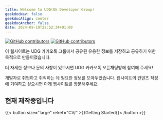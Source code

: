 ```yaml
---
title: Welcome to UDG(Uk Developer Group)
geekdocNav: false
geekdocAlign: center
geekdocAnchor: false
date: 2024-09-10T22:52:34+01:00
---
```


<!-- markdownlint-capture -->
<!-- markdownlint-disable MD033 -->

<span class="badge-placeholder">[![GitHub contributors](https://img.shields.io/badge/KakaoTalk-click-yellow?label=KakaoTalk)](https://open.kakao.com/o/gZ8vLKsf)</span>
<span class="badge-placeholder">[![GitHub contributors](https://img.shields.io/badge/Github-Contribute-green)](https://github.com/Koders-UK-Korean-Developers/Koders-UK-Korean-Developers.github.io.git)</span>


<!-- markdownlint-restore -->

이 웹사이트는 UDG 카카오톡 그룹에서 공유된 유용한 정보를 저장하고 공유하기 위한 목적으로 만들어졌습니다.  

더 자세한 정보나 문의 사항이 있으시면 UDG 카카오톡 오픈채팅방에 참여해 주세요!

개발자로 취업하고 취직하는 데 필요한 정보를 모아두었습니다.
웹사이트의 컨텐츠 작성에 기여하고 싶으시면 아래 웹사이트를 방문해주세요.

## 현재 제작중입니다
{{< button size="large" relref="CV/" >}}Getting Started{{< /button >}}


<!--
{{< button href="https://github.com/Koders-UK-Korean-Developers/Koders-UK-Korean-Developers.github.io" >}}컨텐츠 작성 및 기여 Github{{< /button >}}
{{< button href="https://open.kakao.com/o/gZ8vLKsf" >}}Kakao Talk{{< /button >}}
-->